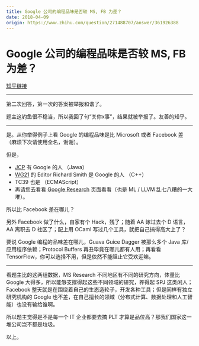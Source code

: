 ```yaml
---
title: Google 公司的编程品味是否较 MS, FB 为差？
date: 2018-04-09
origin: https://www.zhihu.com/question/271488707/answer/361926388
---
```

# Google 公司的编程品味是否较 MS, FB 为差？

[知乎链接](https://www.zhihu.com/question/271488707/answer/361926388)

---------

<span class="RichText ztext CopyrightRichText-richText" itemprop="text"><p>第二次回答，第一次的答案被举报和谐了。</p><p>题主这钓鱼很不稳当，所以我回了句“关你x事”，结果就被举报了。友善的知乎。</p><hr><p>是。从你举得例子上看 Google 的编程品味是比 Microsoft 或者 Facebook 差（麻烦下次请使用全名，谢谢）。</p><p>但是，</p><ul><li><a href="https://link.zhihu.com/?target=https%3A//jcp.org/en/participation/JUG_list" class=" wrap external" target="_blank" rel="nofollow noreferrer">JCP</a> 有 Google 的人 （Jawa）</li><li><a href="https://link.zhihu.com/?target=https%3A//isocpp.org/std/the-committee" class=" wrap external" target="_blank" rel="nofollow noreferrer">WG21</a> 的 Editor Richard Smith 是 Google 的人 （C++）</li><li>TC39 也是 （ECMAScript）</li><li>再请您去看看 <a href="https://link.zhihu.com/?target=https%3A//research.google.com/pubs/papers.html" class=" wrap external" target="_blank" rel="nofollow noreferrer">Google Research</a> 页面看看（也是 ML / LLVM 乱七八糟的一大堆）。</li></ul><p>所以比 Facebook 差在哪儿？</p><p>另外 Facebook 做了什么，自家有个 Hack，残了；随着 AA 嫁过去个 D 语言，AA 离职去 D 社区了；配上用 OCaml 写过几个工具，就把自己搞得高大上了？</p><p>要说 Google 编程的品味差在哪儿，Guava Guice Dagger 被那么多个 Java 库/应用程序依赖；Protocol Buffers 再丑毕竟在哪儿都有人用；再看看TensorFlow，你可以选择不用，但是依然不能阻止它受欢迎嘛。</p><hr><p>看题主比的这两组数据，MS Research 不同地区有不同的研究方向，体量比 Google 大得多，所以能够支撑得起这些不同领域的研究，养得起 SPJ 这类闲人；Facebook 整天就是在围绕着自己的生态造轮子，开发各种工具；但是同样有独立研究机构的 Google 也不差，在自己擅长的领域（分布式计算、数据处理和人工智能）也没有输给谁啊。</p><p>所以题主觉得是不是每一个 IT 企业都要去搞 PLT 才算是品位高？那我们国家这一堆公司岂不都是垃圾。</p><p>以上。</p></span>